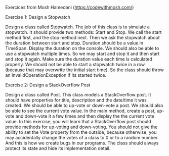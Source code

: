 Exercices from Mosh Hamedani (https://codewithmosh.com/)

Exercise 1: Design a Stopwatch

Design a class called Stopwatch. The job of this class is to simulate a stopwatch. It should provide two methods: Start and Stop. We call the start method first, and the stop method next. Then we ask the stopwatch about the duration between start and stop. Duration should be a value in TimeSpan. Display the duration on the console. We should also be able to use a stopwatch multiple times. So we may start and stop it and then start and stop it again. Make sure the duration value each time is calculated properly. We should not be able to start a stopwatch twice in a row (because that may overwrite the initial start time). So the class should throw an InvalidOperationException if its started twice.

Exercise 2: Design a StackOverflow Post

Design a class called Post. This class models a StackOverflow post. It should have properties for title, description and the date/time it was created. We should be able to up-vote or down-vote a post. We should also be able to see the current vote value. In the main method, create a post, up-vote and down-vote it a few times and then display the the current vote value. In this exercise, you will learn that a StackOverflow post should provide methods for up-voting and down-voting. You should not give the ability to set the Vote property from the outside, because otherwise, you may accidentally change the votes of a class to 0 or to a random number. And this is how we create bugs in our programs. The class should always protect its state and hide its implementation detail.

